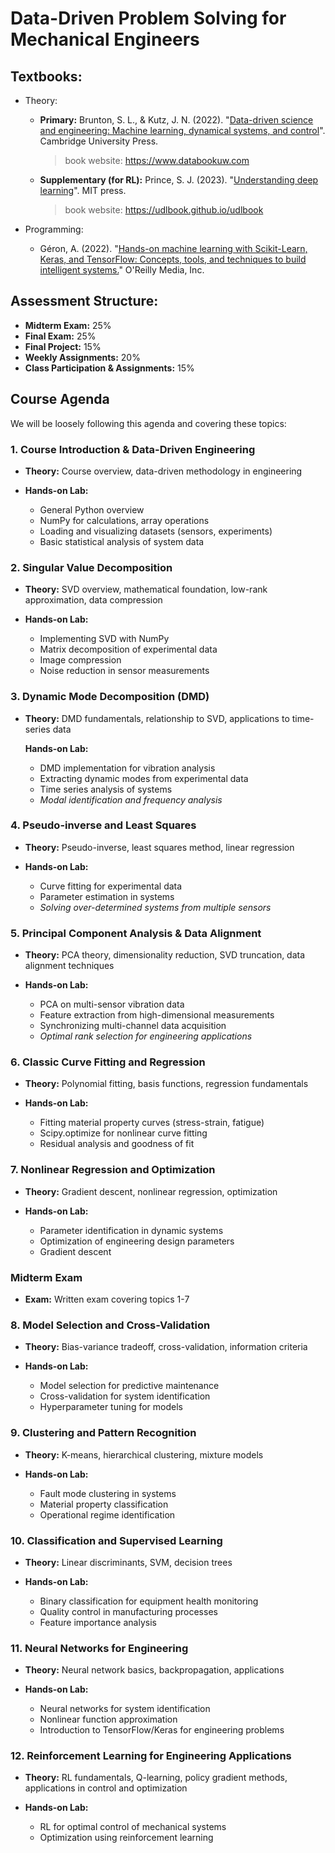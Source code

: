 # Data-Driven Problem Solving for Mechanical Engineers

## Textbooks:

- Theory:

    - **Primary:** Brunton, S. L., & Kutz, J. N. (2022). "[Data-driven science and engineering: Machine learning, dynamical systems, and control](https://www.amazon.com/Data-Driven-Science-Engineering-Learning-Dynamical/dp/1009098489)". Cambridge University Press.
        > book website: https://www.databookuw.com
    - **Supplementary (for RL):** Prince, S. J. (2023). "[Understanding deep learning](https://www.amazon.com/Understanding-Deep-Learning-Simon-Prince/dp/0262048647)". MIT press.
        > book website: https://udlbook.github.io/udlbook

- Programming:
    - Géron, A. (2022). "[Hands-on machine learning with Scikit-Learn, Keras, and TensorFlow: Concepts, tools, and techniques to build intelligent systems.](https://www.amazon.com/Hands-Machine-Learning-Scikit-Learn-TensorFlow/dp/1492032646)" O'Reilly Media, Inc.

## Assessment Structure:
- **Midterm Exam:** 25%
- **Final Exam:** 25%
- **Final Project:** 15%
- **Weekly Assignments:** 20%
- **Class Participation & Assignments:** 15%

## Course Agenda

We will be loosely following this agenda and covering these topics:

### 1. Course Introduction & Data-Driven Engineering
- **Theory:**  Course overview, data-driven methodology in engineering

- **Hands-on Lab:**
    - General Python overview
    - NumPy for calculations, array operations
    - Loading and visualizing datasets (sensors, experiments)
    - Basic statistical analysis of system data

### 2. Singular Value Decomposition
- **Theory:** SVD overview, mathematical foundation, low-rank approximation, data compression  

- **Hands-on Lab:**
    - Implementing SVD with NumPy
    - Matrix decomposition of experimental data
    - Image compression 
    - Noise reduction in sensor measurements

### 3. Dynamic Mode Decomposition (DMD)
- **Theory:** DMD fundamentals, relationship to SVD, applications to time-series data  

    **Hands-on Lab:**
    - DMD implementation for vibration analysis
    - Extracting dynamic modes from experimental data
    - Time series analysis of systems
    - _Modal identification and frequency analysis_

### 4. Pseudo-inverse and Least Squares
- **Theory:** Pseudo-inverse, least squares method, linear regression

- **Hands-on Lab:**
    - Curve fitting for experimental data
    - Parameter estimation in systems
    - _Solving over-determined systems from multiple sensors_

### 5. Principal Component Analysis & Data Alignment
- **Theory:** PCA theory, dimensionality reduction, SVD truncation, data alignment techniques  

- **Hands-on Lab:**
    - PCA on multi-sensor vibration data
    - Feature extraction from high-dimensional measurements
    - Synchronizing multi-channel data acquisition
    - _Optimal rank selection for engineering applications_

### 6. Classic Curve Fitting and Regression
- **Theory:** Polynomial fitting, basis functions, regression fundamentals 

- **Hands-on Lab:**
    - Fitting material property curves (stress-strain, fatigue)
    - Scipy.optimize for nonlinear curve fitting
    - Residual analysis and goodness of fit

### 7. Nonlinear Regression and Optimization
- **Theory:** Gradient descent, nonlinear regression, optimization

- **Hands-on Lab:**
    - Parameter identification in dynamic systems
    - Optimization of engineering design parameters
    - Gradient descent 

### Midterm Exam
- **Exam:** Written exam covering topics 1-7

### 8. Model Selection and Cross-Validation
- **Theory:** Bias-variance tradeoff, cross-validation, information criteria 

- **Hands-on Lab:**
    - Model selection for predictive maintenance
    - Cross-validation for system identification
    - Hyperparameter tuning for models 

### 9. Clustering and Pattern Recognition
- **Theory:** K-means, hierarchical clustering, mixture models 

- **Hands-on Lab:**
    - Fault mode clustering in systems
    - Material property classification
    - Operational regime identification

### 10. Classification and Supervised Learning
- **Theory:** Linear discriminants, SVM, decision trees  

- **Hands-on Lab:**
    - Binary classification for equipment health monitoring
    - Quality control in manufacturing processes
    - Feature importance analysis

### 11. Neural Networks for Engineering
- **Theory:** Neural network basics, backpropagation, applications

- **Hands-on Lab:**
    - Neural networks for system identification
    - Nonlinear function approximation
    - Introduction to TensorFlow/Keras for engineering problems

### 12. Reinforcement Learning for Engineering Applications
- **Theory:** RL fundamentals, Q-learning, policy gradient methods, applications in control and optimization  

- **Hands-on Lab:**
    - RL for optimal control of mechanical systems
    - Optimization using reinforcement learning

